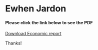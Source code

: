 <h1> Ewhen Jardon </h1>
<h4>Please click the link below to see the PDF</h4>
    <a href="EnsayoM_JARDON_Ewhen_N43523341.pdf"> Download Economic report</a>
<p> Thanks! </p>
